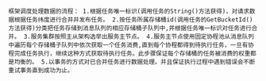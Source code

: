 ``
框架调度处理数据的流程：
1.根据任务唯一标识(调用任务的String()方法获得)，对请求数据根据任务纬度进行合并并发布任务。
2.按任务所属存储桶id(调用任务的GetBucketId()方法获得)分类把任务存储到消息队列的相应存储桶子队列中,并根据任务唯一标识对任务进行合并。
3.服务集群按照主从架构选举出服务主节点。
4.服务主节点使用固定协程池从消息队列中遍历每个存储桶子队列中依次获取一个任务消费,直到每个协程都得到待执行任务，一旦有协程完成任务执行，继续这种方式获取待执行任务。此步骤保证每个存储桶的任务被消费的权重都是均衡的。
5.以事务的方式对已合并任务进行数据处理。并且保证执行过程中遇到错误会不断重试事务直到成功为止。
``
